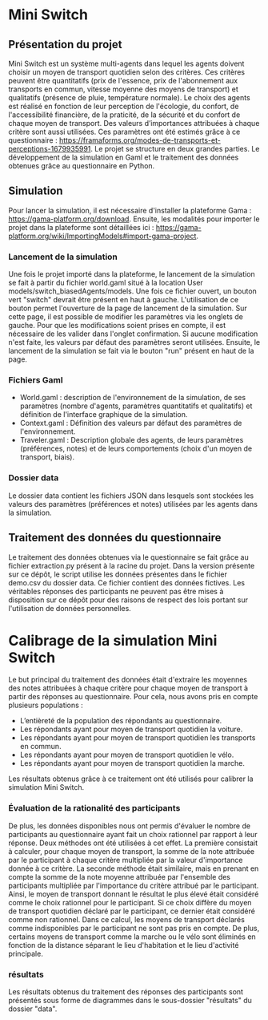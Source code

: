 # Mini Switch

## Présentation du projet

Mini Switch est un système multi-agents dans lequel les agents doivent choisir un moyen de transport quotidien selon des critères. Ces critères peuvent être quantitatifs (prix de l'essence, prix de l'abonnement aux transports en commun, vitesse moyenne des moyens de transport) et qualitatifs (présence de pluie, température normale). Le choix des agents est réalisé en fonction de leur perception de l'écologie, du confort, de l'accessibilité financière, de la praticité, de la sécurité et du confort de chaque moyen de transport. Des valeurs d’importances attribuées à chaque critère sont aussi utilisées. Ces paramètres ont été estimés grâce à ce questionnaire : https://framaforms.org/modes-de-transports-et-perceptions-1679935991.
Le projet se structure en deux grandes parties. Le développement de la simulation en Gaml et le traitement des données obtenues grâce au questionnaire en Python.

## Simulation

Pour lancer la simulation, il est nécessaire d'installer la plateforme Gama : https://gama-platform.org/download. Ensuite, les modalités pour importer le projet dans la plateforme sont détaillées ici : https://gama-platform.org/wiki/ImportingModels#import-gama-project.

### Lancement de la simulation

Une fois le projet importé dans la plateforme, le lancement de la simulation se fait à partir du fichier world.gaml situé à la location User models/switch_biasedAgents/models. Une fois ce fichier ouvert, un bouton vert "switch" devrait être présent en haut à gauche. L'utilisation de ce bouton permet l'ouverture de la page de lancement de la simulation.
Sur cette page, il est possible de modifier les paramètres via les onglets de gauche. Pour que les modifications soient prises en compte, il est nécessaire de les valider dans l'onglet confirmation. Si aucune modification n'est faite, les valeurs par défaut des paramètres seront utilisées.
Ensuite, le lancement de la simulation se fait via le bouton "run" présent en haut de la page.

### Fichiers Gaml

* World.gaml : description de l'environnement de la simulation, de ses paramètres (nombre d'agents, paramètres quantitatifs et qualitatifs) et définition de l'interface graphique de la simulation.
* Context.gaml : Définition des valeurs par défaut des paramètres de l'environnement.
* Traveler.gaml : Description globale des agents, de leurs paramètres (préférences, notes) et de leurs comportements (choix d'un moyen de transport, biais).

### Dossier data
Le dossier data contient les fichiers JSON dans lesquels sont stockées les valeurs des paramètres (préférences et notes) utilisées par les agents dans la simulation.

## Traitement des données du questionnaire
Le traitement des données obtenues via le questionnaire se fait grâce au fichier extraction.py présent à la racine du projet. Dans la version présente sur ce dépôt, le script utilise les données présentes dans le fichier demo.csv du dossier data. Ce fichier contient des données fictives. Les véritables réponses des participants ne peuvent pas être mises à disposition sur ce dépôt pour des raisons de respect des lois portant sur l'utilisation de données personnelles.
# Calibrage de la simulation Mini Switch
Le but principal du traitement des données était d'extraire les moyennes des notes attribuées à chaque critère pour chaque moyen de transport à partir des réponses au questionnaire. Pour cela, nous avons pris en compte plusieurs populations :
* L’entièreté de la population des répondants au questionnaire.
* Les répondants ayant pour moyen de transport quotidien la voiture.
* Les répondants ayant pour moyen de transport quotidien les transports en commun.
* Les répondants ayant pour moyen de transport quotidien le vélo.
* Les répondants ayant pour moyen de transport quotidien la marche.

Les résultats obtenus grâce à ce traitement ont été utilisés pour calibrer la simulation Mini Switch.

### Évaluation de la rationalité des participants

De plus, les données disponibles nous ont permis d'évaluer le nombre de participants au questionnaire ayant fait un choix rationnel par rapport à leur réponse. Deux méthodes ont été utilisées à cet effet. La première consistait à calculer, pour chaque moyen de transport, la somme de la note attribuée par le participant à chaque critère multipliée par la valeur d'importance donnée à ce critère. La seconde méthode était similaire, mais en prenant en compte la somme de la note moyenne attribuée par l'ensemble des participants multipliée par l'importance du critère attribué par le participant. Ainsi, le moyen de transport donnant le résultat le plus élevé était considéré comme le choix rationnel pour le participant. Si ce choix diffère du moyen de transport quotidien déclaré par le participant, ce dernier était considéré comme non rationnel. Dans ce calcul, les moyens de transport déclarés comme indisponibles par le participant ne sont pas pris en compte. De plus, certains moyens de transport comme la marche ou le vélo sont éliminés en fonction de la distance séparant le lieu d'habitation et le lieu d'activité principale.
### résultats

Les résultats obtenus du traitement des réponses des participants sont présentés sous forme de diagrammes dans le sous-dossier "résultats" du dossier "data".

